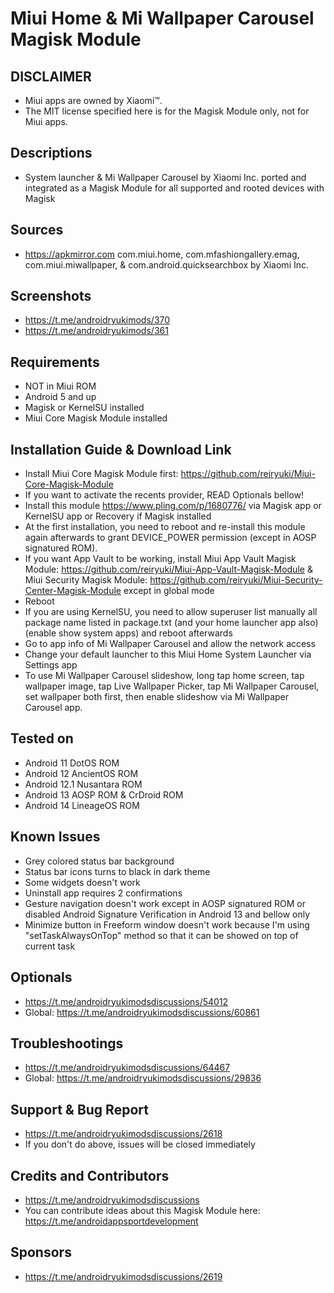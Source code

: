 # Miui Home & Mi Wallpaper Carousel Magisk Module

## DISCLAIMER
- Miui apps are owned by Xiaomi™.
- The MIT license specified here is for the Magisk Module only, not for Miui apps.

## Descriptions
- System launcher & Mi Wallpaper Carousel by Xiaomi Inc. ported and integrated as a Magisk Module for all supported and rooted devices with Magisk

## Sources
- https://apkmirror.com com.miui.home, com.mfashiongallery.emag, com.miui.miwallpaper, & com.android.quicksearchbox by Xiaomi Inc.

## Screenshots
- https://t.me/androidryukimods/370
- https://t.me/androidryukimods/361

## Requirements
- NOT in Miui ROM
- Android 5 and up
- Magisk or KernelSU installed
- Miui Core Magisk Module installed

## Installation Guide & Download Link
- Install Miui Core Magisk Module first: https://github.com/reiryuki/Miui-Core-Magisk-Module
- If you want to activate the recents provider, READ Optionals bellow!
- Install this module https://www.pling.com/p/1680776/ via Magisk app or KernelSU app or Recovery if Magisk installed
- At the first installation, you need to reboot and re-install this module again afterwards to grant DEVICE_POWER permission (except in AOSP signatured ROM).
- If you want App Vault to be working, install Miui App Vault Magisk Module: https://github.com/reiryuki/Miui-App-Vault-Magisk-Module & Miui Security Magisk Module: https://github.com/reiryuki/Miui-Security-Center-Magisk-Module except in global mode
- Reboot
- If you are using KernelSU, you need to allow superuser list manually all package name listed in package.txt (and your home launcher app also) (enable show system apps) and reboot afterwards
- Go to app info of Mi Wallpaper Carousel and allow the network access
- Change your default launcher to this Miui Home System Launcher via Settings app
- To use Mi Wallpaper Carousel slideshow, long tap home screen, tap wallpaper image, tap Live Wallpaper Picker, tap Mi Wallpaper Carousel, set wallpaper both first, then enable slideshow via Mi Wallpaper Carousel app.

## Tested on
- Android 11 DotOS ROM
- Android 12 AncientOS ROM
- Android 12.1 Nusantara ROM
- Android 13 AOSP ROM & CrDroid ROM
- Android 14 LineageOS ROM

## Known Issues
- Grey colored status bar background
- Status bar icons turns to black in dark theme
- Some widgets doesn't work
- Uninstall app requires 2 confirmations
- Gesture navigation doesn't work except in AOSP signatured ROM or disabled Android Signature Verification in Android 13 and bellow only
- Minimize button in Freeform window doesn't work because I'm using "setTaskAlwaysOnTop" method so that it can be showed on top of current task

## Optionals
- https://t.me/androidryukimodsdiscussions/54012
- Global: https://t.me/androidryukimodsdiscussions/60861

## Troubleshootings
- https://t.me/androidryukimodsdiscussions/64467
- Global: https://t.me/androidryukimodsdiscussions/29836

## Support & Bug Report
- https://t.me/androidryukimodsdiscussions/2618
- If you don't do above, issues will be closed immediately

## Credits and Contributors
- https://t.me/androidryukimodsdiscussions
- You can contribute ideas about this Magisk Module here: https://t.me/androidappsportdevelopment

## Sponsors
- https://t.me/androidryukimodsdiscussions/2619


